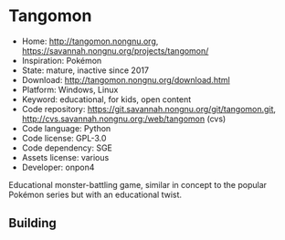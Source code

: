 # Tangomon

- Home: http://tangomon.nongnu.org, https://savannah.nongnu.org/projects/tangomon/
- Inspiration: Pokémon
- State: mature, inactive since 2017
- Download: http://tangomon.nongnu.org/download.html
- Platform: Windows, Linux
- Keyword: educational, for kids, open content
- Code repository: https://git.savannah.nongnu.org/git/tangomon.git, http://cvs.savannah.nongnu.org:/web/tangomon (cvs)
- Code language: Python
- Code license: GPL-3.0
- Code dependency: SGE
- Assets license: various
- Developer: onpon4

Educational monster-battling game, similar in concept to the popular Pokémon series but with an educational twist.

## Building
